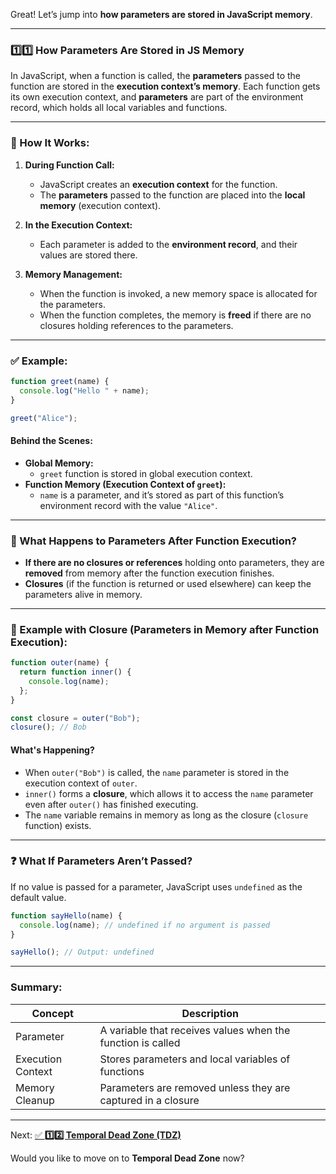 Great! Let’s jump into **how parameters are stored in JavaScript memory**.

---

### 1️⃣1️⃣ **How Parameters Are Stored in JS Memory**

In JavaScript, when a function is called, the **parameters** passed to the function are stored in the **execution context’s memory**. Each function gets its own execution context, and **parameters** are part of the environment record, which holds all local variables and functions.

---

### 📌 How It Works:

1. **During Function Call:**
   - JavaScript creates an **execution context** for the function.
   - The **parameters** passed to the function are placed into the **local memory** (execution context).

2. **In the Execution Context:**
   - Each parameter is added to the **environment record**, and their values are stored there.

3. **Memory Management:**
   - When the function is invoked, a new memory space is allocated for the parameters.
   - When the function completes, the memory is **freed** if there are no closures holding references to the parameters.

---

### ✅ Example:

```javascript
function greet(name) {
  console.log("Hello " + name);
}

greet("Alice");
```

#### Behind the Scenes:
- **Global Memory:** 
  - `greet` function is stored in global execution context.
- **Function Memory (Execution Context of `greet`):**
  - `name` is a parameter, and it’s stored as part of this function’s environment record with the value `"Alice"`.

---

### 📌 What Happens to Parameters After Function Execution?

- **If there are no closures or references** holding onto parameters, they are **removed** from memory after the function execution finishes.
- **Closures** (if the function is returned or used elsewhere) can keep the parameters alive in memory.

---

### 🧠 Example with Closure (Parameters in Memory after Function Execution):

```javascript
function outer(name) {
  return function inner() {
    console.log(name);
  };
}

const closure = outer("Bob");
closure(); // Bob
```

#### What's Happening?
- When `outer("Bob")` is called, the `name` parameter is stored in the execution context of `outer`.
- `inner()` forms a **closure**, which allows it to access the `name` parameter even after `outer()` has finished executing.
- The `name` variable remains in memory as long as the closure (`closure` function) exists.

---

### ❓ What If Parameters Aren’t Passed?

If no value is passed for a parameter, JavaScript uses `undefined` as the default value.

```javascript
function sayHello(name) {
  console.log(name); // undefined if no argument is passed
}

sayHello(); // Output: undefined
```

---

### Summary:

| Concept        | Description                                           |
|----------------|-------------------------------------------------------|
| Parameter      | A variable that receives values when the function is called |
| Execution Context | Stores parameters and local variables of functions |
| Memory Cleanup | Parameters are removed unless they are captured in a closure |

---

Next:
[✅ **1️⃣2️⃣ Temporal Dead Zone (TDZ)**](../Temporal-Dead-Zone/README.md)

Would you like to move on to **Temporal Dead Zone** now?
